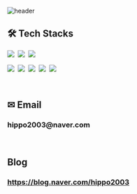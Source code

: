 ![header](https://capsule-render.vercel.app/api?type=waving&color=gradient&height=300&section=header&text=JunyeongPark&fontSize=70&animation=fadeIn&fontAlignY=35)
<h2>🛠 Tech Stacks</h2>
<p>
  <img src="https://img.shields.io/badge/HTML-e34f26?style=flat-square&logo=HTML5&logoColor=white">&nbsp;
  <img src="https://img.shields.io/badge/Javascript-f7df1e?style=flat-square&logo=Javascript&logoColor=black">&nbsp;
  <img src="https://img.shields.io/badge/CSS-1572b6?style=flat-square&logo=css3&logoColor=white">
</p>
<p>
  <img src="https://img.shields.io/badge/Java-007396?style=flat-square&logo=Java&logoColor=white">&nbsp;
  <img src="https://img.shields.io/badge/Spring-6db33f?style=flat-square&logo=Spring&logoColor=white">&nbsp;
  <img src="https://img.shields.io/badge/SpringBoot-6db33f?style=flat-square&logo=Spring%20Boot&logoColor=white">&nbsp;
  <img src="https://img.shields.io/badge/MariaBD-1f305f?style=flat-square&logo=MariaDB%20Foundation&logoColor=white">&nbsp;
  <img src="https://img.shields.io/badge/JSP-93b5c6?style=flat-square&logo=Java&logoColor=white">
</p>
<br>
<h2>✉ Email</h2>
<h3>hippo2003@naver.com</h3>
<br>
<h2>Blog</h2>
<h3><a href="https://blog.naver.com/hippo2003">https://blog.naver.com/hippo2003</a></h3>
